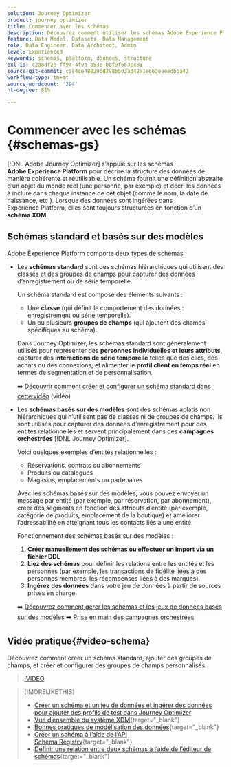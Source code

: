 ```yaml
---
solution: Journey Optimizer
product: journey optimizer
title: Commencer avec les schémas
description: Découvrez comment utiliser les schémas Adobe Experience Platform dans Adobe Journey Optimizer.
feature: Data Model, Datasets, Data Management
role: Data Engineer, Data Architect, Admin
level: Experienced
keywords: schémas, platform, données, structure
exl-id: c2a8df2e-ff94-4f9a-a53e-bbf9f663cc81
source-git-commit: c584ce48029bd298b503a342a1e663eeeedbba42
workflow-type: tm+mt
source-wordcount: '394'
ht-degree: 81%

---
```


# Commencer avec les schémas {#schemas-gs}

[!DNL Adobe Journey Optimizer] s’appuie sur les schémas **Adobe Experience Platform** pour décrire la structure des données de manière cohérente et réutilisable. Un schéma fournit une définition abstraite d’un objet du monde réel (une personne, par exemple) et décri les données à inclure dans chaque instance de cet objet (comme le nom, la date de naissance, etc.). Lorsque des données sont ingérées dans Experience Platform, elles sont toujours structurées en fonction d’un **schéma XDM**.

## Schémas standard et basés sur des modèles

Adobe Experience Platform comporte deux types de schémas :

* Les **schémas standard** sont des schémas hiérarchiques qui utilisent des classes et des groupes de champs pour capturer des données d’enregistrement ou de série temporelle.

  Un schéma standard est composé des éléments suivants :

   * Une **classe** (qui définit le comportement des données : enregistrement ou série temporelle).
   * Un ou plusieurs **groupes de champs** (qui ajoutent des champs spécifiques au schéma).

  Dans Journey Optimizer, les schémas standard sont généralement utilisés pour représenter des **personnes individuelles et leurs attributs**, capturer des **interactions de série temporelle** telles que des clics, des achats ou des connexions, et alimenter le **profil client en temps réel** en termes de segmentation et de personnalisation.

  ➡️ [Découvrir comment créer et configurer un schéma standard dans cette vidéo](#video-schema) (vidéo)

* Les **schémas basés sur des modèles** sont des schémas aplatis non hiérarchiques qui n’utilisent pas de classes ni de groupes de champs. Ils sont utilisés pour capturer des données d’enregistrement pour des entités relationnelles et servent principalement dans des **campagnes orchestrées** [!DNL Journey Optimizer].

  Voici quelques exemples d’entités relationnelles :
   * Réservations, contrats ou abonnements
   * Produits ou catalogues
   * Magasins, emplacements ou partenaires

  Avec les schémas basés sur des modèles, vous pouvez envoyer un message par entité (par exemple, par réservation, par abonnement), créer des segments en fonction des attributs d’entité (par exemple, catégorie de produits, emplacement de la boutique) et améliorer l’adressabilité en atteignant tous les contacts liés à une entité.

  Fonctionnement des schémas basés sur des modèles :

   1. **Créer manuellement des schémas ou effectuer un import via un fichier DDL**
   1. **Liez des schémas** pour définir les relations entre les entités et les personnes (par exemple, les transactions de fidélité liées à des personnes membres, les récompenses liées à des marques).
   1. **Ingérez des données** dans votre jeu de données à partir de sources prises en charge.

  ➡️ [Découvrez comment gérer les schémas et les jeux de données basés sur des modèles](../orchestrated/gs-schemas.md)
➡️ [Prise en main des campagnes orchestrées](../orchestrated/gs-schemas.md)

## Vidéo pratique{#video-schema}

Découvrez comment créer un schéma standard, ajouter des groupes de champs, et créer et configurer des groupes de champs personnalisés.

>[!VIDEO](https://video.tv.adobe.com/v/3416870?quality=12&captions=fre_fr)

>[!MORELIKETHIS]
>
>* [Créer un schéma et un jeu de données et ingérer des données pour ajouter des profils de test dans Journey Optimizer](../audience/creating-test-profiles.md)
>* [Vue d’ensemble du système XDM](https://experienceleague.adobe.com/docs/experience-platform/xdm/home.html?lang=fr){target="_blank"}
>* [Bonnes pratiques de modélisation des données](https://experienceleague.adobe.com/docs/experience-platform/xdm/schema/best-practices.html?lang=fr){target="_blank"}
>* [Créer un schéma à l’aide de l’API Schema Registry](https://experienceleague.adobe.com/docs/experience-platform/xdm/tutorials/create-schema-api.html?lang=fr){target="_blank"}
>* [Définir une relation entre deux schémas à l’aide de l’éditeur de schémas](https://experienceleague.adobe.com/docs/experience-platform/xdm/tutorials/relationship-ui.html?lang=fr){target="_blank"}
